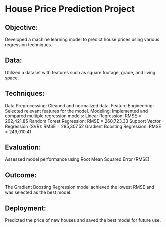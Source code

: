 # House Price Prediction Project

## Objective:
Developed a machine learning model to predict house prices using various regression techniques.

## Data:
Utilized a dataset with features such as square footage, grade, and living space.

## Techniques:
Data Preprocessing: Cleaned and normalized data.
Feature Engineering: Selected relevant features for the model.
Modeling: Implemented and compared multiple regression models:
Linear Regression: RMSE = 262,421.85
Random Forest Regression: RMSE = 260,723.33
Support Vector Regression (SVR): RMSE = 285,307.52
Gradient Boosting Regression: RMSE = 249,010.41

## Evaluation:
Assessed model performance using Root Mean Squared Error (RMSE).

## Outcome:
The Gradient Boosting Regression model achieved the lowest RMSE and was selected as the best model.

## Deployment:
Predicted the price of new houses and saved the best model for future use.

